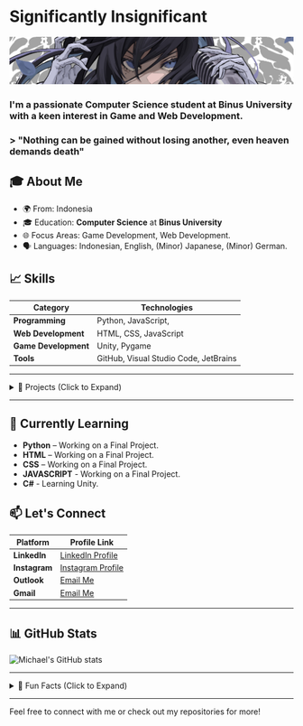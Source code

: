 # Significantly Insignificant

![Header Image](ado2wp.jpg)

### I'm a passionate Computer Science student at **Binus University** with a keen interest in Game and Web Development.

### > "Nothing can be gained without losing another, even heaven demands death"

## 🎓 About Me
- 🌍 From: Indonesia
- 🎓 Education: **Computer Science** at **Binus University**
- 🌐 Focus Areas: Game Development, Web Development.
- 🗣️ Languages: Indonesian, English, (Minor) Japanese, (Minor) German.

## 📈 Skills

| Category             | Technologies                                             |
|----------------------|----------------------------------------------------------|
| **Programming**      | Python, JavaScript,                                      |
| **Web Development**  | HTML, CSS, JavaScript                                    |
| **Game Development** | Unity, Pygame                                            |
| **Tools**            | GitHub, Visual Studio Code, JetBrains                    |

---

<details>
  <summary>🚀 Projects (Click to Expand)</summary>

| Project Name            | Description                                                                                                 | Tech Stack               | Link                                                       |
|-------------------------|-------------------------------------------------------------------------------------------------------------|--------------------------|------------------------------------------------------------|
| **A Witch's Hell**      | An endless Bullet hell game inspired by Project TOUHOU.                                                     | Python, Pygame           | [View on GitHub](https://github.com/yourusername/project1) |
| **Treasure Keeper**     | An Expense and Income tracking web-app                                                                      | HTML, CSS, JAVASCRIPT    | [View on GitHub](https://github.com/yourusername/project2) |
| **Personal Website**    | A Personal Website to contact and get to know me more.                                                      | HTML, CSS, JAVASCRIPT    | [View on GitHub](https://github.com/yourusername/project3) |
| **...**                 | ...                                                                                                         | ...                      | ...                                                        |


</details>

---

## 🌱 Currently Learning
- **Python** – Working on a Final Project.
- **HTML** – Working on a Final Project.
- **CSS** – Working on a Final Project.
- **JAVASCRIPT** - Working on a Final Project.
- **C#** - Learning Unity.

## 📫 Let's Connect
| Platform          | Profile Link                                                                                                                                    |
|-------------------|-------------------------------------------------------------------------------------------------------------------------------------------------|
| **LinkedIn**      | [LinkedIn Profile](https://www.linkedin.com/in/michael-arianno-chandrarieta-06bb0928a/)                                                         |
| **Instagram**     | [Instagram Profile](https://www.instagram.com/michael.arianno/)                                                                                   |
| **Outlook**       | [Email Me](mailto:michael.chandrarieta@binus.ac.id)                                                                                             |
| **Gmail**         | [Email Me](mailto:mchandrarietta@gmail.com)                                                                                                     |

---

## 📊 GitHub Stats

![Michael's GitHub stats](https://github-readme-stats.vercel.app/api?username=MichaelFirstAC&show_icons=true&theme=radical)

---

<details>
  <summary>🌟 Fun Facts (Click to Expand)</summary>
  
  - 🎮 I'm an avid gamer, I enjoy Story and RPG-based games.
  - 🎮 I have a love-hate relationship with competitive games.
  - 🏍 I own and drive a CBR250RR SP QS.
  - 🏎 I'm a Car/Bike enthusiast.
  - 🎵 I'm a Hoshiyomi.
  - 🎤 I'm an Ado Fan.
  - 🛒 I'm an impulse buyer.
  - 🧍‍♂️ I'm so fucking lonely.
  
</details>

---

Feel free to connect with me or check out my repositories for more!
